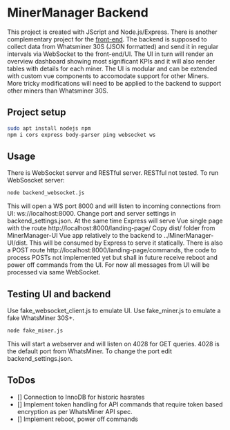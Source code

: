 # MinerManager Backend

This project is created with JScript and Node.js/Express. There is another complementary project for the [front-end](https://github.com/Artrois/MinerManager-UI.git).
The backend is supposed to collect data from Whatsminer 30S (JSON formatted) and send it in regular intervals via WebSocket to the front-end/UI. The UI in turn will render an overview dashboard showing most significant KPIs and it will also render tables with details for each miner. 
The UI is modular and can be extended with custom vue components to accomodate support for other Miners. More tricky modifications will need to be applied to the backend to support other miners than Whatsminer 30S.

## Project setup
```sh
sudo apt install nodejs npm
npm i cors express body-parser ping websocket ws
```

## Usage
There is WebSocket server and RESTful server. RESTful not tested. 
To run WebSoscket server:
```sh
node backend_websocket.js
```
This will open a WS port 8000 and will listen to incoming connections from UI: ws://localhost:8000.
Change port and server settings in backend_settings.json.
At the same time Express will serve Vue single page with the route http://localhost:8000/landing-page/
Copy dist/ folder from MinerManager-UI Vue app relatively to the backend to ../MinerManager-UI/dist. This will be consumed by Express to serve it statically.
There is also a POST route http://localhost:8000/landing-page/commands, the code to process POSTs not implemented yet but shall in future receive reboot and power off commands from the UI. For now all messages from UI will be processed via same WebSocket.

## Testing UI and backend
Use fake_websocket_client.js to emulate UI.
Use fake_miner.js to emulate a fake WhatsMiner 30S+.
```sh
node fake_miner.js
```
This will start a webserver and will listen on 4028 for GET queries. 4028 is the default port from WhatsMiner. To change the port edit backend_settings.json.

## ToDos
- [] Connection to InnoDB for historic hasrates
- [] Implement token handling for API commands that require token based encryption as per WhatsMiner API spec.
- [] Implement reboot, power off commands
